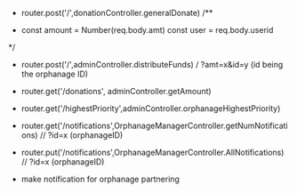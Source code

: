 
- router.post('/',donationController.generalDonate)
/** 
 *  const amount = Number(req.body.amt)
    const user = req.body.userid

*/


- router.post('/',adminController.distributeFunds) / ?amt=x&id=y (id being the orphanage ID)
- router.get('/donations', adminController.getAmount)
- router.get('/highestPriority',adminController.orphanageHighestPriority)
- router.get('/notifications',OrphanageManagerController.getNumNotifications) // ?id=x (orphanageID)
- router.put('/notifications',OrphanageManagerController.AllNotifications) // ?id=x (orphanageID)

- make notification for orphanage partnering 